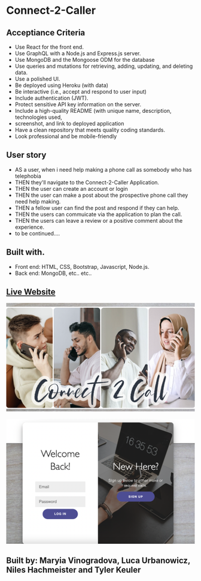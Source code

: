 # Connect-2-Caller
## Acceptiance Criteria 
* Use React for the front end.
* Use GraphQL with a Node.js and Express.js server.
* Use MongoDB and the Mongoose ODM for the database
* Use queries and mutations for retrieving, adding, updating, and deleting data.
* Use a polished UI.
* Be deployed using Heroku (with data)
* Be interactive (i.e., accept and respond to user input)
* Include authentication (JWT).
* Protect sensitive API key information on the server.
* Include a high-quality README (with unique name, description, technologies used, 
* screenshot, and link to deployed application
* Have a clean repository that meets quality coding standards.
* Look professional and be mobile-friendly

## User story 
* AS a user, when i need help making a phone call as somebody who has telephobia
* THEN they'll  navigate to the Connect-2-Caller Application. 
* THEN the user can create an account or login 
* THEN the user can make a post about the prospective phone call they need help making. 
* THEN a fellow user can find the post and respond if they can help. 
* THEN the users can commuicate via the application to plan the call. 
* THEN the users can leave a review or a positive comment about the experience. 
* to be continued.... 


## Built with. 
* Front end: HTML, CSS, Bootstrap, Javascript, Node.js. 
* Back end: MongoDB, etc.. etc.. 



## [Live Website]()

<img src = "img/Screen Shot 2022-06-08 at 10.43.02 PM.png">
<br />
<br />
<img src ="img/Screen Shot 2022-06-08 at 10.46.27 PM.png">

## Built by: Maryia Vinogradova, Luca Urbanowicz, Niles Hachmeister and Tyler Keuler